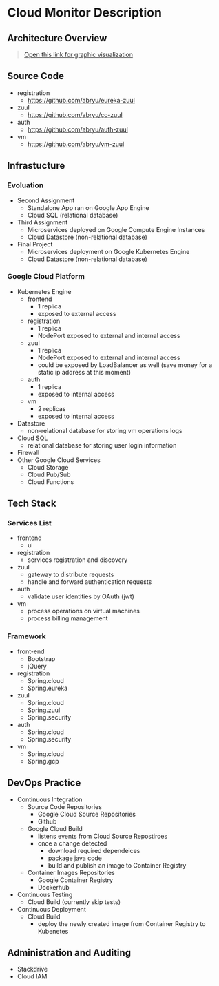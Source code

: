 # Cloud Monitor Description


## Architecture Overview

> [Open this link for graphic visualization](https://www.draw.io/?lightbox=1&highlight=0000ff&edit=_blank&layers=1&nav=1#G1ASOKu9zKSIOoosrMf84RkAvozgMljbxS)

## Source Code
* registration
    * https://github.com/abryu/eureka-zuul
* zuul
    * https://github.com/abryu/cc-zuul
* auth
    * https://github.com/abryu/auth-zuul
* vm
    * https://github.com/abryu/vm-zuul

## Infrastucture

### Evoluation

* Second Assignment 
    * Standalone App ran on Google App Engine
    * Cloud SQL (relational database)
* Third Assignment
    * Microservices deployed on Google Compute Engine Instances
    * Cloud Datastore (non-relational database)
* Final Project
    * Microservices deployment on Google Kubernetes Engine
    * Cloud Datastore (non-relational database)

### Google Cloud Platform
* Kubernetes Engine
    * frontend
        * 1 replica
        * exposed to external access
    * registration
        * 1 replica
        * NodePort exposed to external and internal access
    * zuul
        * 1 replica
        * NodePort exposed to external and internal access
        * could be exposed by LoadBalancer as well (save money for a static ip address at this moment)
    * auth
        * 1 replica
        * exposed to internal access
    * vm
        * 2 replicas
        * exposed to internal access
* Datastore
    * non-relational database for storing vm operations logs
* Cloud SQL
    * relational database for storing user login information
* Firewall
* Other Google Cloud Services
    * Cloud Storage
    * Cloud Pub/Sub
    * Cloud Functions

## Tech Stack

### Services List
* frontend
    * ui
* registration
    * services registration and discovery
* zuul
    * gateway to distribute requests
    * handle and forward authentication requests
* auth
    * validate user identities by OAuth (jwt)
* vm
    * process operations on virtual machines
    * process billing management

### Framework
* front-end
    * Bootstrap
    * jQuery
* registration
    * Spring.cloud
    * Spring.eureka
* zuul
    * Spring.cloud
    * Spring.zuul
    * Spring.security
* auth
    * Spring.cloud
    * Spring.security
* vm
    * Spring.cloud
    * Spring.gcp





## DevOps Practice
* Continuous Integration
    * Source Code Repositories
        * Google Cloud Source Repositories
        * Github
    * Google Cloud Build
        * listens events from Cloud Source Repostiroes
        * once a change detected
            * download required dependeices
            * package java code
            * build and publish an image to Container Registry
    * Container Images Repositories
        * Google Container Registry
        * Dockerhub
* Continuous Testing
    * Cloud Build (currently skip tests)
* Continuous Deployment
    * Cloud Build
        * deploy the newly created image from Container Registry to Kubenetes

## Administration and Auditing
* Stackdrive
* Cloud IAM